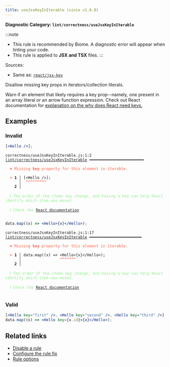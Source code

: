 ```yaml
---
title: useJsxKeyInIterable (since v1.6.0)
---
```


**Diagnostic Category: `lint/correctness/useJsxKeyInIterable`**

:::note
- This rule is recommended by Biome. A diagnostic error will appear when linting your code.
- This rule is applied to **JSX and TSX** files.
:::

Sources: 
- Same as: <a href="https://github.com/jsx-eslint/eslint-plugin-react/blob/master/docs/rules/jsx-key.md" target="_blank"><code>react/jsx-key</code></a>

Disallow missing key props in iterators/collection literals.

Warn if an element that likely requires a key prop--namely, one present in an array literal or an arrow function expression.
Check out React documentation for [explanation on the why does React need keys.](https://react.dev/learn/rendering-lists#why-does-react-need-keys)

## Examples

### Invalid

```jsx
[<Hello />];
```

<pre class="language-text"><code class="language-text">correctness/useJsxKeyInIterable.js:1:2 <a href="https://biomejs.dev/linter/rules/use-jsx-key-in-iterable">lint/correctness/useJsxKeyInIterable</a> ━━━━━━━━━━━━━━━━━━━━━━━━

<strong><span style="color: Tomato;">  </span></strong><strong><span style="color: Tomato;">✖</span></strong> <span style="color: Tomato;">Missing </span><span style="color: Tomato;"><strong>key</strong></span><span style="color: Tomato;"> property for this element in iterable.</span>
  
<strong><span style="color: Tomato;">  </span></strong><strong><span style="color: Tomato;">&gt;</span></strong> <strong>1 │ </strong>[&lt;Hello /&gt;];
   <strong>   │ </strong> <strong><span style="color: Tomato;">^</span></strong><strong><span style="color: Tomato;">^</span></strong><strong><span style="color: Tomato;">^</span></strong><strong><span style="color: Tomato;">^</span></strong><strong><span style="color: Tomato;">^</span></strong><strong><span style="color: Tomato;">^</span></strong><strong><span style="color: Tomato;">^</span></strong><strong><span style="color: Tomato;">^</span></strong><strong><span style="color: Tomato;">^</span></strong>
    <strong>2 │ </strong>
  
<strong><span style="color: lightgreen;">  </span></strong><strong><span style="color: lightgreen;">ℹ</span></strong> <span style="color: lightgreen;">The order of the items may change, and having a key can help React identify which item was moved.</span>
  
<strong><span style="color: lightgreen;">  </span></strong><strong><span style="color: lightgreen;">ℹ</span></strong> <span style="color: lightgreen;">Check the </span><span style="color: lightgreen;"><a href="https://react.dev/learn/rendering-lists#why-does-react-need-keys">React documentation</a></span><span style="color: lightgreen;">. </span>
  
</code></pre>

```jsx
data.map((x) => <Hello>{x}</Hello>);
```

<pre class="language-text"><code class="language-text">correctness/useJsxKeyInIterable.js:1:17 <a href="https://biomejs.dev/linter/rules/use-jsx-key-in-iterable">lint/correctness/useJsxKeyInIterable</a> ━━━━━━━━━━━━━━━━━━━━━━━

<strong><span style="color: Tomato;">  </span></strong><strong><span style="color: Tomato;">✖</span></strong> <span style="color: Tomato;">Missing </span><span style="color: Tomato;"><strong>key</strong></span><span style="color: Tomato;"> property for this element in iterable.</span>
  
<strong><span style="color: Tomato;">  </span></strong><strong><span style="color: Tomato;">&gt;</span></strong> <strong>1 │ </strong>data.map((x) =&gt; &lt;Hello&gt;{x}&lt;/Hello&gt;);
   <strong>   │ </strong>                <strong><span style="color: Tomato;">^</span></strong><strong><span style="color: Tomato;">^</span></strong><strong><span style="color: Tomato;">^</span></strong><strong><span style="color: Tomato;">^</span></strong><strong><span style="color: Tomato;">^</span></strong><strong><span style="color: Tomato;">^</span></strong><strong><span style="color: Tomato;">^</span></strong>
    <strong>2 │ </strong>
  
<strong><span style="color: lightgreen;">  </span></strong><strong><span style="color: lightgreen;">ℹ</span></strong> <span style="color: lightgreen;">The order of the items may change, and having a key can help React identify which item was moved.</span>
  
<strong><span style="color: lightgreen;">  </span></strong><strong><span style="color: lightgreen;">ℹ</span></strong> <span style="color: lightgreen;">Check the </span><span style="color: lightgreen;"><a href="https://react.dev/learn/rendering-lists#why-does-react-need-keys">React documentation</a></span><span style="color: lightgreen;">. </span>
  
</code></pre>

### Valid

```jsx
[<Hello key="first" />, <Hello key="second" />, <Hello key="third" />];
data.map((x) => <Hello key={x.id}>{x}</Hello>);
```

## Related links

- [Disable a rule](/linter/#disable-a-lint-rule)
- [Configure the rule fix](/linter#configure-the-rule-fix)
- [Rule options](/linter/#rule-options)
